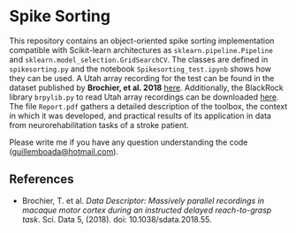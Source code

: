 # Spike Sorting
This repository contains an object-oriented spike sorting implementation compatible with Scikit-learn architectures as `sklearn.pipeline.Pipeline` and `sklearn.model_selection.GridSearchCV`. The classes are defined in `spikesorting.py` and the notebook `Spikesorting_test.ipynb` shows how they can  be used. A Utah array recording for the test can be found in the dataset published by **Brochier, et al. 2018** [here](https://gin.g-node.org/INT/multielectrode_grasp). Additionally, the BlackRock library `brpylib.py` to read Utah array recordings can be downloaded [here](https://www.blackrockmicro.com/wp-content/software/brPY.zip). The file `Report.pdf` gathers a detailed description of the toolbox, the context in which it was developed, and practical results of its application in data from neurorehabilitation tasks of a stroke patient.

Please write me if you have any question understanding the code (guillemboada@hotmail.com).
## References
* Brochier, T. et al. *Data Descriptor: Massively parallel recordings in macaque motor cortex during an instructed delayed reach-to-grasp task*. Sci. Data 5, (2018). doi: 10.1038/sdata.2018.55.

